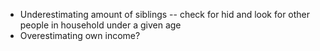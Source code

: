 - Underestimating amount of siblings -- check for hid and look for other people in household under a given age 
- Overestimating own income?
